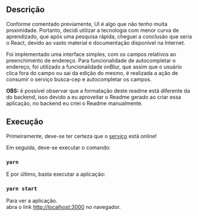## Descrição
Conforme comentado previamente, UI é algo que não tenho muita proximidade. Portanto, decidi utilizar a tecnologia com
menor curva de aprendizado, que após uma pesquisa rápida, cheguei a conclusão que seria o React, devido ao vasto material
e documentação disponível na Internet.

Foi implementado uma interface simples, com os campos relativos ao preenchimento de endereço. Para funcionalidade de 
autocompletar o endereço, foi utilizado a funcionalidade onBlur, que assim que o usuário clica fora do campo ou sai da 
edição do mesmo, é realizada a ação de consumir o serviço busca-cep e autocompletar os campos.

**OBS:** é possível observar que a formatação deste readme está diferente da do backend, isso devido a eu aproveitar o 
Readme gerado ao criar essa aplicação, no backend eu criei o Readme manualmente.

## Execução

Primeiramente, deve-se ter certeza que o [serviço](https://github.com/Leonild/busca-cep) está online! 

Em seguida, deve-se executar o comando:

### `yarn`

E por último, basta executar a aplicação:

### `yarn start`

Para ver a aplicação.<br />
abra o link [http://localhost:3000](http://localhost:3000) no navegador.